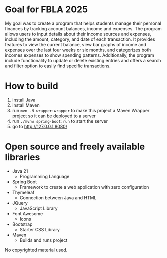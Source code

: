 # Goal for FBLA 2025

My goal was to create a program that helps students manage their personal finances by tracking account
balances, income and expenses. The program allows users to input details about their
income sources and expenses, including the amount, category, and date of each transaction.
It provides features to view the current balance, view bar graphs of income and
expenses over the last four weeks or six months, and categorizes both incomes expenses to show
spending patterns. Additionally, the program include functionality to update or delete
existing entries and offers a search and filter option to easily find specific transactions.

# How to build

1. install Java
2. install Maven
3. run `mvn -N wrapper:wrapper` to make this project a Maven Wrapper project so it can be deployed to a server
4. run `./mvnw spring-boot:run` to start the server
5. go to http://127.0.0.1:8080/

# Open source and freely available libraries

- Java 21
  - Programming Language
- Spring Boot
  - Framework to create a web application with zero configuration
- Thymeleaf
  -  Connection between Java and HTML
- JQuery
  - JavaScript Library
- Font Awesome
  - Icons
- Bootstrap
  - Starter CSS Library
- Maven
  - Builds and runs project

No copyrighted material used.
